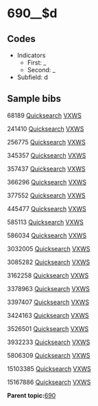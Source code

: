 # 690\_\_$d

## Codes

-   Indicators
    -   First: \_
    -   Second: \_
-   Subfield: d

## Sample bibs

68189 [Quicksearch](https://search.library.yale.edu/catalog/68189) [VXWS](http://prodorbis.library.yale.edu:7014/vxws/GetHoldingsService?bibId=68189)

241410 [Quicksearch](https://search.library.yale.edu/catalog/241410) [VXWS](http://prodorbis.library.yale.edu:7014/vxws/GetHoldingsService?bibId=241410)

256775 [Quicksearch](https://search.library.yale.edu/catalog/256775) [VXWS](http://prodorbis.library.yale.edu:7014/vxws/GetHoldingsService?bibId=256775)

345357 [Quicksearch](https://search.library.yale.edu/catalog/345357) [VXWS](http://prodorbis.library.yale.edu:7014/vxws/GetHoldingsService?bibId=345357)

357437 [Quicksearch](https://search.library.yale.edu/catalog/357437) [VXWS](http://prodorbis.library.yale.edu:7014/vxws/GetHoldingsService?bibId=357437)

366296 [Quicksearch](https://search.library.yale.edu/catalog/366296) [VXWS](http://prodorbis.library.yale.edu:7014/vxws/GetHoldingsService?bibId=366296)

377552 [Quicksearch](https://search.library.yale.edu/catalog/377552) [VXWS](http://prodorbis.library.yale.edu:7014/vxws/GetHoldingsService?bibId=377552)

445477 [Quicksearch](https://search.library.yale.edu/catalog/445477) [VXWS](http://prodorbis.library.yale.edu:7014/vxws/GetHoldingsService?bibId=445477)

585113 [Quicksearch](https://search.library.yale.edu/catalog/585113) [VXWS](http://prodorbis.library.yale.edu:7014/vxws/GetHoldingsService?bibId=585113)

586034 [Quicksearch](https://search.library.yale.edu/catalog/586034) [VXWS](http://prodorbis.library.yale.edu:7014/vxws/GetHoldingsService?bibId=586034)

3032005 [Quicksearch](https://search.library.yale.edu/catalog/3032005) [VXWS](http://prodorbis.library.yale.edu:7014/vxws/GetHoldingsService?bibId=3032005)

3085282 [Quicksearch](https://search.library.yale.edu/catalog/3085282) [VXWS](http://prodorbis.library.yale.edu:7014/vxws/GetHoldingsService?bibId=3085282)

3162258 [Quicksearch](https://search.library.yale.edu/catalog/3162258) [VXWS](http://prodorbis.library.yale.edu:7014/vxws/GetHoldingsService?bibId=3162258)

3378963 [Quicksearch](https://search.library.yale.edu/catalog/3378963) [VXWS](http://prodorbis.library.yale.edu:7014/vxws/GetHoldingsService?bibId=3378963)

3397407 [Quicksearch](https://search.library.yale.edu/catalog/3397407) [VXWS](http://prodorbis.library.yale.edu:7014/vxws/GetHoldingsService?bibId=3397407)

3424163 [Quicksearch](https://search.library.yale.edu/catalog/3424163) [VXWS](http://prodorbis.library.yale.edu:7014/vxws/GetHoldingsService?bibId=3424163)

3526501 [Quicksearch](https://search.library.yale.edu/catalog/3526501) [VXWS](http://prodorbis.library.yale.edu:7014/vxws/GetHoldingsService?bibId=3526501)

3932233 [Quicksearch](https://search.library.yale.edu/catalog/3932233) [VXWS](http://prodorbis.library.yale.edu:7014/vxws/GetHoldingsService?bibId=3932233)

5806309 [Quicksearch](https://search.library.yale.edu/catalog/5806309) [VXWS](http://prodorbis.library.yale.edu:7014/vxws/GetHoldingsService?bibId=5806309)

15103385 [Quicksearch](https://search.library.yale.edu/catalog/15103385) [VXWS](http://prodorbis.library.yale.edu:7014/vxws/GetHoldingsService?bibId=15103385)

15167886 [Quicksearch](https://search.library.yale.edu/catalog/15167886) [VXWS](http://prodorbis.library.yale.edu:7014/vxws/GetHoldingsService?bibId=15167886)

**Parent topic:**[690](../../tags/690/690.md)

